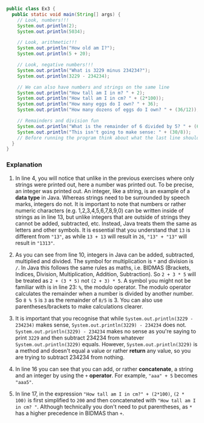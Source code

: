 ```java
public class Ex3 {
  public static void main(String[] args) {
    // Look, numbers!!!
    System.out.println(2);
    System.out.println(5034);

    // Look, arithmetic!!!
    System.out.println("How old am I?");
    System.out.println(5 + 20);

    // Look, negative numbers!!!
    System.out.println("What is 3229 minus 234234?");
    System.out.println(3229 - 234234);

    // We can also have numbers and strings on the same line
    System.out.println("How tall am I in m? " + 2);
    System.out.println("How tall am I in cm? " + (2*100));
    System.out.println("How many eggs do I own? " + 36);
    System.out.println("How many dozens of eggs do I own? " + (36/12));

    // Remainders and division fun
    System.out.println("What is the remainder of 6 divided by 5? " + (6 % 5));
    System.out.println("This isn't going to make sense: " + (30/8));
    // Before running the program think about what the last line should print
  }
}
```

### Explanation
1. In line 4, you will notice that unlike in the previous exercises where only strings were printed out, here a number was printed out. To be precise, an integer was printed out. An integer, like a string, is an example of a **data type** in Java. Whereas strings need to be surrounded by speech marks, integers do not. It is important to note that numbers or rather numeric characters (e.g. 1,2,3,4,5,6,7,8,9,0) can be written inside of strings as in line 13, but unlike integers that are outside of strings they cannot be added, subtracted, etc. Instead, Java treats them the same as letters and other symbols. It is essential that you understand that `13` is different from `"13"`, as while `13 + 13` will result in `26`, `"13" + "13"` will result in `"1313"`.

2. As you can see from line 10, integers in Java can be added, subtracted, multiplied and divided. The symbol for multiplication is `*` and division is `/`. In Java this follows the same rules as maths, i.e. BIDMAS (Brackets, Indices, Division, Multiplication, Addition, Subtraction). So `2 + 3 * 5` will be treated as `2 + (3 * 5)` not `(2 + 3) * 5`. A symbol you might not be familiar with is in line 23: `%`, the modulo operator. The modulo operator calculates the remainder when a number is divided by another number. So `8 % 5` is `3` as the remainder of `8/5` is 3. You can also use parentheses/brackets to make calculations clearer.

3. It is important that you recognise that while `System.out.println(3229 - 234234)` makes sense, `System.out.println(3229) - 234234` does not.  `System.out.println(3229) - 234234` makes no sense as you're saying to print `3229` and then subtract 234234 from whatever `System.out.println(3229)` equals. However, `System.out.println(3229)` is a method and doesn't equal a value or rather **return** any value, so you are trying to subtract 234234 from nothing.

4. In line 16 you can see that you can add, or rather **concatenate**, a string and an integer by using the `+` **operator**. For example, `"aaa" + 5` becomes `"aaa5"`.

5. In line 17, in the expression `"How tall am I in cm?" + (2*100)`, `(2 * 100)` is first simplified to `200` and then concatenated with `"How tall am I in cm? "`. Although technically you don't need to put parentheses, as `*` has a higher precedence in BIDMAS than `+`.
